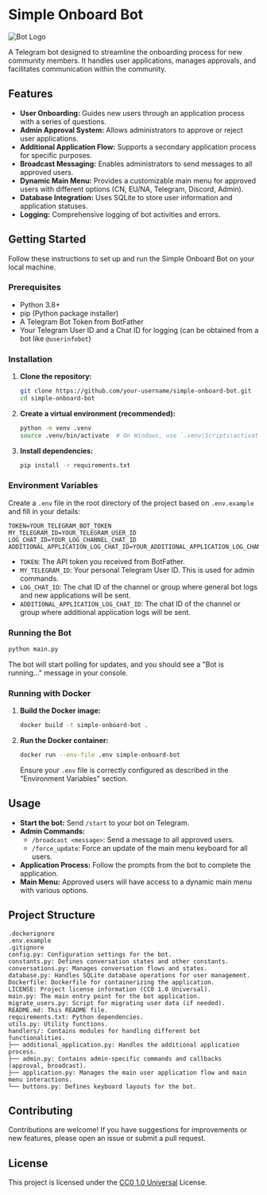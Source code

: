 # Simple Onboard Bot

![Bot Logo](https://via.placeholder.com/150)

A Telegram bot designed to streamline the onboarding process for new community members. It handles user applications, manages approvals, and facilitates communication within the community.

## Features

-   **User Onboarding:** Guides new users through an application process with a series of questions.
-   **Admin Approval System:** Allows administrators to approve or reject user applications.
-   **Additional Application Flow:** Supports a secondary application process for specific purposes.
-   **Broadcast Messaging:** Enables administrators to send messages to all approved users.
-   **Dynamic Main Menu:** Provides a customizable main menu for approved users with different options (CN, EU/NA, Telegram, Discord, Admin).
-   **Database Integration:** Uses SQLite to store user information and application statuses.
-   **Logging:** Comprehensive logging of bot activities and errors.

## Getting Started

Follow these instructions to set up and run the Simple Onboard Bot on your local machine.

### Prerequisites

-   Python 3.8+
-   pip (Python package installer)
-   A Telegram Bot Token from BotFather
-   Your Telegram User ID and a Chat ID for logging (can be obtained from a bot like `@userinfobot`)

### Installation

1.  **Clone the repository:**

    ```bash
    git clone https://github.com/your-username/simple-onboard-bot.git
    cd simple-onboard-bot
    ```

2.  **Create a virtual environment (recommended):**

    ```bash
    python -m venv .venv
    source .venv/bin/activate  # On Windows, use `.venv\Scripts\activate`
    ```

3.  **Install dependencies:**

    ```bash
    pip install -r requirements.txt
    ```

### Environment Variables

Create a `.env` file in the root directory of the project based on `.env.example` and fill in your details:

```
TOKEN=YOUR_TELEGRAM_BOT_TOKEN
MY_TELEGRAM_ID=YOUR_TELEGRAM_USER_ID
LOG_CHAT_ID=YOUR_LOG_CHANNEL_CHAT_ID
ADDITIONAL_APPLICATION_LOG_CHAT_ID=YOUR_ADDITIONAL_APPLICATION_LOG_CHANNEL_CHAT_ID
```

-   `TOKEN`: The API token you received from BotFather.
-   `MY_TELEGRAM_ID`: Your personal Telegram User ID. This is used for admin commands.
-   `LOG_CHAT_ID`: The chat ID of the channel or group where general bot logs and new applications will be sent.
-   `ADDITIONAL_APPLICATION_LOG_CHAT_ID`: The chat ID of the channel or group where additional application logs will be sent.

### Running the Bot

```bash
python main.py
```

The bot will start polling for updates, and you should see a "Bot is running..." message in your console.

### Running with Docker

1.  **Build the Docker image:**

    ```bash
    docker build -t simple-onboard-bot .
    ```

2.  **Run the Docker container:**

    ```bash
    docker run --env-file .env simple-onboard-bot
    ```

    Ensure your `.env` file is correctly configured as described in the "Environment Variables" section.

## Usage

-   **Start the bot:** Send `/start` to your bot on Telegram.
-   **Admin Commands:**
    -   `/broadcast <message>`: Send a message to all approved users.
    -   `/force_update`: Force an update of the main menu keyboard for all users.
-   **Application Process:** Follow the prompts from the bot to complete the application.
-   **Main Menu:** Approved users will have access to a dynamic main menu with various options.

## Project Structure

```
.dockerignore
.env.example
.gitignore
config.py: Configuration settings for the bot.
constants.py: Defines conversation states and other constants.
conversations.py: Manages conversation flows and states.
database.py: Handles SQLite database operations for user management.
Dockerfile: Dockerfile for containerizing the application.
LICENSE: Project license information (CC0 1.0 Universal).
main.py: The main entry point for the bot application.
migrate_users.py: Script for migrating user data (if needed).
README.md: This README file.
requirements.txt: Python dependencies.
utils.py: Utility functions.
handlers/: Contains modules for handling different bot functionalities.
├── additional_application.py: Handles the additional application process.
├── admin.py: Contains admin-specific commands and callbacks (approval, broadcast).
├── application.py: Manages the main user application flow and main menu interactions.
└── buttons.py: Defines keyboard layouts for the bot.
```

## Contributing

Contributions are welcome! If you have suggestions for improvements or new features, please open an issue or submit a pull request.

## License

This project is licensed under the [CC0 1.0 Universal](LICENSE) License.
